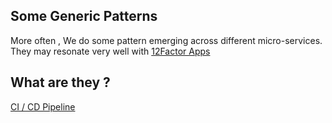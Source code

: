 ## Some Generic Patterns
More often , We do some pattern emerging across different micro-services. They may resonate very well with [12Factor Apps](12factor/README.md)


## What are they ?

[CI / CD Pipeline](./ci_&_cd.md)

